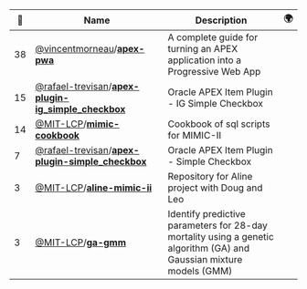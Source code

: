 |:star2: | Name | Description | 🌍|
|---|---|---|---|
|38|[@vincentmorneau](https://github.com/vincentmorneau)/[**apex-pwa**](https://github.com/vincentmorneau/apex-pwa)|A complete guide for turning an APEX application into a Progressive Web App||
|15|[@rafael-trevisan](https://github.com/rafael-trevisan)/[**apex-plugin-ig_simple_checkbox**](https://github.com/rafael-trevisan/apex-plugin-ig_simple_checkbox)|Oracle APEX Item Plugin - IG Simple Checkbox||
|14|[@MIT-LCP](https://github.com/MIT-LCP)/[**mimic-cookbook**](https://github.com/MIT-LCP/mimic-cookbook)|Cookbook of sql scripts for MIMIC-II||
|7|[@rafael-trevisan](https://github.com/rafael-trevisan)/[**apex-plugin-simple_checkbox**](https://github.com/rafael-trevisan/apex-plugin-simple_checkbox)|Oracle APEX Item Plugin - Simple Checkbox||
|3|[@MIT-LCP](https://github.com/MIT-LCP)/[**aline-mimic-ii**](https://github.com/MIT-LCP/aline-mimic-ii)|Repository for Aline project with Doug and Leo||
|3|[@MIT-LCP](https://github.com/MIT-LCP)/[**ga-gmm**](https://github.com/MIT-LCP/ga-gmm)|Identify predictive parameters for 28-day mortality using a genetic algorithm (GA) and Gaussian mixture models (GMM)||


